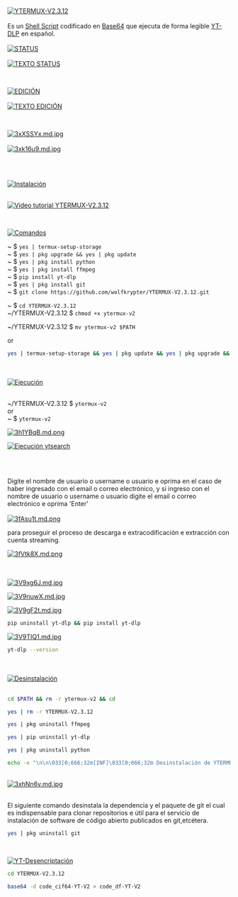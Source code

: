 <a href="https://freeimage.host/i/3naCeBS"><img src="https://iili.io/3naCeBS.md.jpg" alt="YTERMUX-V2.3.12" border="0" align="center"></a>
<br/>
<br/>
Es un <a href="https://es.wikipedia.org/wiki/Script_de_shell">Shell Script</a> codificado en <a href="https://es.wikipedia.org/wiki/Base64">Base64</a> que ejecuta de forma legible <a href="https://es.wikipedia.org/wiki/Youtube-dl">YT-DLP</a> en español.
<br/>
<br/>
<a href="https://freeimage.host/i/3xX7YFf"><img src="https://iili.io/3xX7YFf.md.jpg" alt="STATUS" border="0"></a>
<br/>
<br/>
<a href="https://freeimage.host/i/3xwNE9p"><img src="https://iili.io/3xwNE9p.md.jpg" alt="TEXTO STATUS" border="0"></a>


<br/>

<a href="https://freeimage.host/i/3xXEPLB"><img src="https://iili.io/3xXEPLB.md.jpg" alt="EDICIÓN" border="0"></a>
<br/>
<br/>
<a href="https://freeimage.host/i/3xwDmaR"><img src="https://iili.io/3xwDmaR.md.jpg" alt="TEXTO EDICIÓN" border="0"></a>

<br/>

<a href="https://freeimage.host/i/3xXSSYx"><img src="https://iili.io/3xXSSYx.md.jpg" alt="3xXSSYx.md.jpg" border="0"></a>
<br/>
<br/>
<a href="https://freeimage.host/i/3xk16u9"><img src="https://iili.io/3xk16u9.md.jpg" alt="3xk16u9.md.jpg" border="0"></a>


<br/>
<br/>

<a href="https://freeimage.host/i/3nnxAOu"><img src="https://iili.io/3nnxAOu.md.jpg" alt="Instalación" border="0"></a>
<br/>
<br/>

[![Video tutorial YTERMUX-V2.3.12](https://iili.io/3nERkdJ.md.jpg)](https://www.youtube.com/watch?v=0c-UVrny8pI)
<br/>


<br/>

<a href="https://freeimage.host/i/3n0jrap"><img src="https://iili.io/3n0jrap.md.jpg" alt="Comandos" border="0"></a>


~ $ ``` yes | termux-setup-storage ```
<br />
~ $ ``` yes | pkg upgrade && yes | pkg update ```
<br />
~ $ ``` yes | pkg install python ```
<br />
~ $ ``` yes | pkg install ffmpeg ```
<br />
~ $ ``` pip install yt-dlp ```
<br />
~ $ ``` yes | pkg install git ```
<br />
~ $ ``` git clone https://github.com/wolfkrypter/YTERMUX-V2.3.12.git ```
<br />

~ $ ``` cd YTERMUX-V2.3.12 ```
<br />
~/YTERMUX-V2.3.12 $ ``` chmod +x ytermux-v2 ```
<br />

~/YTERMUX-V2.3.12 $ ``` mv ytermux-v2 $PATH ```
<p>or</p>

```bash
yes | termux-setup-storage && yes | pkg update && yes | pkg upgrade && yes | pkg install python && yes | pkg install ffmpeg && pip install yt-dlp && yes | pkg install git && git clone https://github.com/wolfkrypter/YTERMUX-V2.3.12.git && cd YTERMUX-V2.3.12 && chmod +x ytermux-v2 && mv ytermux-v2 $PATH && echo -e "\n\n\033[1;37m[Instalación de YTERMUX-V2.3.12 completada]\033[0m\n\n"

```

<br />





<br />
<a href="https://freeimage.host/i/3nxOEPa"><img src="https://iili.io/3nxOEPa.md.jpg" alt="Ejecución" border="0"></a>

<br />
<br />


~/YTERMUX-V2.3.12 $ ``` ytermux-v2 ```
<br/>
or
<br/>
~ $ ``` ytermux-v2 ```
<br/>

<a href="https://freeimage.host/i/3h1YBqB"><img src="https://iili.io/3h1YBqB.md.png" alt="3h1YBqB.md.png" border="0"></a>




<a href="https://freeimage.host/i/3h1HXae"><img src="https://iili.io/3h1HXae.md.png" alt="Ejecución ytsearch" border="0"></a>







<br/>
<a href="https://freeimage.host/i/3nxWh91"><img src="https://iili.io/3nxWh91.md.jpg" alt="" border="0"></a>
<br/>
<br/>

Digite el nombre de usuario o username o usuario e oprima en el caso de haber ingresado con el email o correo electrónico, y si ingreso con el nombre de usuario o username o usuario digite el email o correo electrónico e oprima 'Enter'
<br/>
<br/>
<a href="https://freeimage.host/i/3fAsu1t"><img src="https://iili.io/3fAsu1t.md.png" alt="3fAsu1t.md.png" border="0"></a>

<p>para proseguir el proceso de descarga e extracodificación e extracción con cuenta streaming.</p>
<a href="https://freeimage.host/i/3fVtk8X"><img src="https://iili.io/3fVtk8X.md.png" alt="3fVtk8X.md.png" border="0"></a>


<br/>

<br/>
<br/>

<a href="https://freeimage.host/i/3V9xg6J"><img src="https://iili.io/3V9xg6J.md.jpg" alt="3V9xg6J.md.jpg" border="0"></a>





<a href="https://freeimage.host/i/3V9nuwX"><img src="https://iili.io/3V9nuwX.md.jpg" alt="3V9nuwX.md.jpg" border="0"></a>





<a href="https://freeimage.host/i/3V9gF2t"><img src="https://iili.io/3V9gF2t.md.jpg" alt="3V9gF2t.md.jpg" border="0"></a>


```bash
pip uninstall yt-dlp && pip install yt-dlp
```

<a href="https://freeimage.host/i/3V9TIQ1"><img src="https://iili.io/3V9TIQ1.md.jpg" alt="3V9TIQ1.md.jpg" border="0"></a>

```bash
yt-dlp --version
```

<br/>
<br/>
<a href="https://freeimage.host/i/3nnIUoG"><img src="https://iili.io/3nnIUoG.md.jpg" alt="Desinstalación" border="0"></a>

<br/>
<br/>

```bash
cd $PATH && rm -r ytermux-v2 && cd
```

```bash
yes | rm -r YTERMUX-V2.3.12
```



```bash
yes | pkg uninstall ffmpeg
```


```bash
yes | pip uninstall yt-dlp
```

```bash
yes | pkg uninstall python
```

```bash
echo -e "\n\n\033[0;666;32m[INF]\033[0;666;32m Desinstalación de YTERMUX-V2.3.12 completada.\n\n"
```



<br/>
<a href="https://freeimage.host/i/3xhNn6v"><img src="https://iili.io/3xhNn6v.md.jpg" alt="3xhNn6v.md.jpg" border="0"></a>
<br/>
<br/>
<p>El siguiente comando desinstala la dependencia y el paquete de git el cual es indispensable para clonar repositorios e útil para el servicio de instalación de software de código abierto publicados en git,etcétera.</p>

```bash
yes | pkg uninstall git
```

<br/>

<a href="https://freeimage.host/i/3vlNH6Q"><img src="https://iili.io/3vlNH6Q.md.jpg" alt="YT-Desencriptación" border="0"></a>

```bash
cd YTERMUX-V2.3.12
```

```bash
base64 -d code_cif64-YT-V2 > code_df-YT-V2
```










